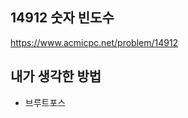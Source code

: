 ## 14912 숫자 빈도수

<https://www.acmicpc.net/problem/14912>

## 내가 생각한 방법

<!-- ![이미지](./img.png) -->

- 브루트포스
